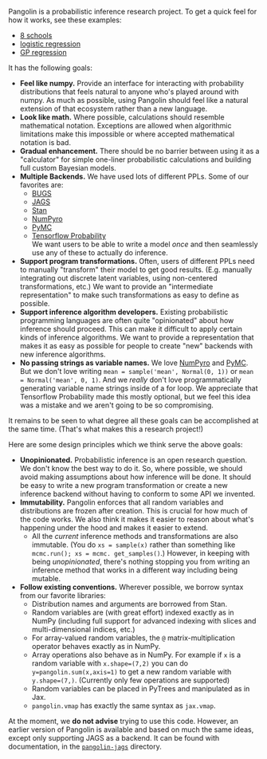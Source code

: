 Pangolin is a probabilistic inference research project. To get a quick feel for how 
it works, see these examples:

* [8 schools](demo-8-schools.ipynb)
* [logistic regression](demo-logistic-regression.ipynb)
* [GP regression](demo-GP-regression.ipynb)

It has the following goals:

* **Feel like numpy.** Provide an interface for interacting with probability 
  distributions that feels natural to anyone who's played around with 
  numpy. As much as possible, using Pangolin should feel like a natural extension of 
  that ecosystem rather than a new language.
* **Look like math.** Where possible, calculations should resemble mathematical 
  notation. Exceptions are allowed when algorithmic limitations make this impossible or 
  where accepted mathematical notation is bad.
* **Gradual enhancement.** There should be no barrier between using it as a 
  "calculator" for simple one-liner probabilistic calculations and building full 
  custom Bayesian models.
* **Multiple Backends.** We have used lots of different PPLs. Some of our favorites are:
  * [BUGS](https://www.mrc-bsu.cam.ac.uk/software/bugs/openbugs)
  * [JAGS](https://mcmc-jags.sourceforge.io/)
  * [Stan](https://mc-stan.org/)
  * [NumPyro](https://num.pyro.ai/)
  * [PyMC](https://www.pymc.io/)
  * [Tensorflow Probability](https://www.tensorflow.org/probability)  
   We want users to be able to write a model *once* and then seamlessly use any of 
    these to actually do inference.  
* **Support program transformations.** Often, users of different PPLs need to 
  manually "transform" their model to get good results. (E.g. manually integrating out 
  discrete latent variables, using non-centered transformations, etc.) We want to 
  provide an "intermediate representation" to make such transformations as easy to 
  define as possible.
* **Support inference algorithm developers.** Existing probabilistic programming 
  languages are often quite "opinionated" about how inference should proceed. This 
  can make it difficult to apply certain kinds of inference algorithms.
  We want to provide a representation that makes it as easy as possible for people 
  to create "new" backends with new inference algorithms.
* **No passing strings as variable names.** We love [NumPyro](https://num.pyro.ai/) 
  and [PyMC](https://www.pymc.io/). But we don't love writing `mean = sample('mean',
  Normal(0, 1))` or `mean = Normal('mean', 0, 1)`. And we *really* don't love 
  programmatically generating variable name strings inside of a for loop. We 
  appreciate that Tensorflow Probability made this mostly optional, but we feel this 
  idea was a mistake and we aren't going to be so compromising.

It remains to be seen to what degree all these goals can be accomplished at the same 
time. (That's what makes this a research project!)

Here are some design principles which we think serve the above goals:

* **Unopinionated.** Probabilistic inference is an open research question. We don't 
  know the best way to do it. So, where possible, we should avoid making assumptions 
  about how inference will be done. It should be easy to write a new program 
  transformation or create a new inference backend without having to conform to some 
  API we invented. 
* **Immutability.** Pangolin enforces that all random variables and distributions 
  are frozen after creation. This is crucial for how much of the code works. We also 
  think it makes it easier to reason about what's happening under the hood and makes 
  it easier to extend.
  * All the *current* inference methods and transformations are also immutable. (You 
    do `xs = sample(x)` rather than something like `mcmc.run(); xs = mcmc.
    get_samples()`.) However, in keeping with being *unopinionated*, there's nothing 
    stopping you from writing an inference method that works in a different way 
    including being mutable.
* **Follow existing conventions.** Wherever possible, we borrow syntax from our 
  favorite libraries:
  * Distribution names and arguments are borrowed from Stan.
  * Random variables are (with great effort) indexed exactly as in NumPy (including 
    full support for advanced indexing with slices and multi-dimensional indices, etc.)
  * For array-valued random variables, the `@` matrix-multiplication operator behaves 
    exactly as in NumPy. 
  * Array operations also behave as in NumPy. For example if `x` is a random 
    variable with `x.shape=(7,2)` you can do `y=pangolin.sum(x,axis=1)` to 
   get a new random variable with `y.shape=(7,)`. (Currently only few operations 
   are supported)
  * Random variables can be placed in PyTrees and manipulated as in Jax.
  * `pangolin.vmap` has exactly the same syntax as `jax.vmap`.

At the moment, we **do not advise** trying to use this code. However, an earlier 
version of Pangolin is available and based on much the same ideas, except only 
supporting JAGS as a backend. It can be found with documentation, in the 
[`pangolin-jags`](pangolin-jags) directory.
